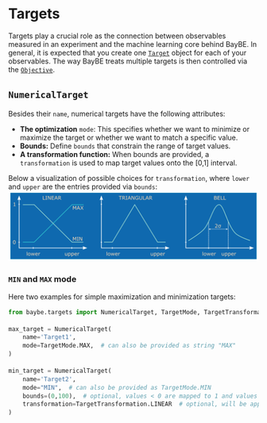 # Targets

Targets play a crucial role as the connection between observables measured in an 
experiment and the machine learning core behind BayBE.
In general, it is expected that you create one [`Target`](baybe.targets.base.Target) 
object for each of your observables. 
The way BayBE treats multiple targets is then controlled via the 
[`Objective`](../../userguide/objective).

## ``NumericalTarget``
Besides their ``name``, numerical targets have the following attributes:
* **The optimization** ``mode``: This specifies whether we want to minimize or maximize 
  the target or whether we want to match a specific value.
* **Bounds:** Define ``bounds`` that constrain the range of target values.
* **A transformation function:** When bounds are provided, a ``transformation`` is 
  used to map target values onto the [0,1] interval.

Below a visualization of possible choices for ``transformation``, where `lower` and 
`upper` are the entries provided via `bounds`:
![Transforms](../_static/target_transforms.svg)

### `MIN` and `MAX` mode
Here two examples for simple maximization and minimization targets:
```python
from baybe.targets import NumericalTarget, TargetMode, TargetTransformation

max_target = NumericalTarget(
    name='Target1',
    mode=TargetMode.MAX,  # can also be provided as string "MAX"
)

min_target = NumericalTarget(
    name='Target2',
    mode="MIN",  # can also be provided as TargetMode.MIN
    bounds=(0,100),  # optional, values < 0 are mapped to 1 and values > 100 are mapped to 0
    transformation=TargetTransformation.LINEAR  # optional, will be applied if bounds are not None
)
```
